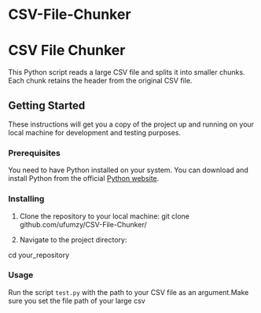 # CSV-File-Chunker

# CSV File Chunker

This Python script reads a large CSV file and splits it into smaller chunks. Each chunk retains the header from the original CSV file.

## Getting Started

These instructions will get you a copy of the project up and running on your local machine for development and testing purposes.

### Prerequisites

You need to have Python installed on your system. You can download and install Python from the official [Python website](https://www.python.org/).

### Installing

1. Clone the repository to your local machine:
git clone github.com/ufumzy/CSV-File-Chunker/


2. Navigate to the project directory:

cd your_repository


### Usage

Run the script `test.py` with the path to your CSV file as an argument.Make sure you set the file path of your large csv 




